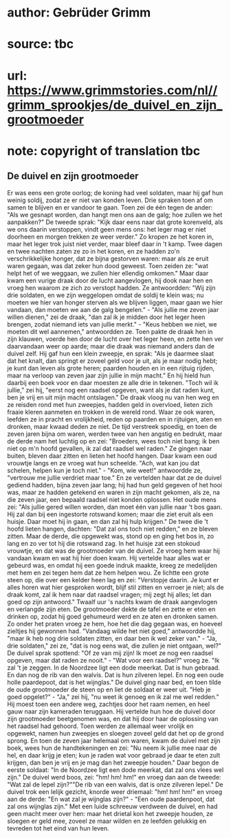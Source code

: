# author: Gebrüder Grimm
# source: tbc
# url: https://www.grimmstories.com/nl//grimm_sprookjes/de_duivel_en_zijn_grootmoeder
# note: copyright of translation tbc

## De duivel en zijn grootmoeder 

Er was eens een grote oorlog; de koning had veel soldaten, maar hij gaf
hun weinig soldij, zodat ze er niet van konden leven. Drie spraken toen
af om samen te blijven en er vandoor te gaan. Toen zei de één tegen de
ander: "Als we gesnapt worden, dan hangt men ons aan de galg; hoe
zullen we het aanpakken?" De tweede sprak: "Kijk daar eens naar dat
grote korenveld, als we ons daarin verstoppen, vindt geen mens ons: het
leger mag er niet doorheen en morgen trekken ze weer verder." Zo kropen
ze het koren in, maar het leger trok juist niet verder, maar bleef daar
in 't kamp. Twee dagen en twee nachten zaten ze zo in het koren, en ze
hadden zo'n verschrikkelijke honger, dat ze bijna gestorven waren: maar
als ze eruit waren gegaan, was dat zeker hun dood geweest. Toen zeiden
ze: "wat helpt het of we weggaan, we zullen hier ellendig omkomen."
Maar daar kwam een vurige draak door de lucht aangevlogen, hij dook naar
hen en vroeg hen waarom ze zich zo verstopt hadden. Ze antwoordden:
"Wij zijn drie soldaten, en we zijn weggelopen omdat de soldij te klein
was; nu moeten we hier van honger sterven als we blijven liggen, maar
gaan we hier vandaan, dan moeten we aan de galg bengelen." - "Als
jullie me zeven jaar willen dienen," zei de draak, "dan zal ik je
midden door het leger heen brengen, zodat niemand iets van jullie
merkt." - "Keus hebben we niet, we moeten dit wel aannemen,"
antwoordden ze. Toen pakte de draak hen in zijn klauwen, voerde hen door
de lucht over het leger heen, en zette hen ver daarvandaan weer op
aarde; maar die draak was niemand anders dan de duivel zelf. Hij gaf hun
een klein zweepje, en sprak: "Als je daarmee slaat dat het knalt, dan
springt er zoveel geld voor je uit, als je maar nodig hebt; je kunt dan
leven als grote heren; paarden houden en in een rijtuig rijden, maar na
verloop van zeven jaar zijn jullie in mijn macht." En hij hield hun
daarbij een boek voor en daar moesten ze alle drie in tekenen. "Toch
wil ik jullie," zei hij, "eerst nog een raadsel opgeven, want als je
dat raden kunt, ben je vrij en uit mijn macht ontslagen." De draak
vloog nu van hen weg en ze reisden rond met hun zweepjes, hadden geld in
overvloed, lieten zich fraaie kleren aanmeten en trokken in de wereld
rond. Waar ze ook waren, leefden ze in pracht en vrolijkheid, reden op
paarden en in rijtuigen, aten en dronken, maar kwaad deden ze niet. De
tijd verstreek spoedig, en toen de zeven jaren bijna om waren, werden
twee van hen angstig en bedrukt, maar de derde nam het luchtig op en
zei: "Broeders, wees toch niet bang; ik ben niet op m'n hoofd
gevallen, ik zal dat raadsel wel raden." Ze gingen naar buiten, bleven
daar zitten en lieten het hoofd hangen. Daar kwam een oud vrouwtje langs
en ze vroeg wat hun scheelde. "Ach, wat kan jou dat schelen, helpen kun
je toch niet." - "Kom, wie weet!" antwoordde ze, "vertrouw me jullie
verdriet maar toe." En ze vertelden haar dat ze de duivel gediend
hadden, bijna zeven jaar lang; hij had hun geld gegeven of het hooi was,
maar ze hadden getekend en waren in zijn macht gekomen, als ze, na die
zeven jaar, een bepaald raadsel niet konden oplossen. Het oude mens zei:
"Als jullie gered willen worden, dan moet één van jullie naar 't bos
gaan. Hij zal dan bij een ingestorte rotswand komen; maar die ziet eruit
als een huisje. Daar moet hij in gaan, en dan zal hij hulp krijgen." De
twee die 't hoofd lieten hangen, dachten: "Dat zal ons toch niet
redden," en ze bleven zitten. Maar de derde, die opgewekt was, stond op
en ging het bos in, zo lang en zo ver tot hij die rotswand zag. In het
huisje zat een stokoud vrouwtje, en dat was de grootmoeder van de
duivel. Ze vroeg hem waar hij vandaan kwam en wat hij hier doen kwam.
Hij vertelde haar alles wat er gebeurd was, en omdat hij een goede
indruk maakte, kreeg ze medelijden met hem en zei tegen hem dat ze hem
helpen wou. Ze lichtte een grote steen op, die over een kelder heen lag
en zei: "Verstopje daarin. Je kunt er alles horen wat hier gesproken
wordt, blijf stil zitten en verroer je niet; als de draak komt, zal ik
hem naar dat raadsel vragen; mij zegt hij alles; let dan goed op zijn
antwoord." Twaalf uur 's nachts kwam de draak aangevlogen en verlangde
zijn eten. De grootmoeder dekte de tafel en zette er eten en drinken op,
zodat hij goed gehumeurd werd en ze aten en dronken samen. Zo onder het
praten vroeg ze hem, hoe het die dag gegaan was, en hoeveel zieltjes hij
gewonnen had. "Vandaag wilde het niet goed," antwoordde hij, "maar ik
heb nog drie soldaten zitten, en daar ben ik wel zeker van." - "Ja,
drie soldaten," zei ze, "dat is nog eens wat, die zullen je niet
ontgaan, wel?" De duivel sprak spottend: "Of ze van mij zijn! Ik moet
ze nog een raadsel opgeven, maar dat raden ze nooit." - "Wat voor een
raadsel?" vroeg ze. "Ik zal 't je zeggen. In de Noordzee ligt een
dode meerkat. Dat is hun gebraad. En dan nog de rib van den walvis. Dat
is hun zilveren lepel. En nog een oude holle paardepoot, dat is het
wijnglas." De duivel ging naar bed, en toen tilde de oude grootmoeder
de steen op en liet de soldaat er weer uit. "Heb je goed opgelet?" -
"Ja," zei hij, "nu weet ik genoeg en ik zal me wel redden." Hij
moest toen een andere weg, zachtjes door het raam nemen, en heel gauw
naar zijn kameraden teruggaan. Hij vertelde hun hoe de duivel door zijn
grootmoeder beetgenomen was, en dat hij door haar de oplossing van het
raadsel had gehoord. Toen werden ze allemaal weer vrolijk en opgewekt,
namen hun zweepjes en sloegen zoveel geld dat het op de grond sprong. En
toen de zeven jaar helemaal om waren, kwam de duivel met zijn boek, wees
hun de handtekeningen en zei: "Nu neem ik jullie mee naar de hel, en
daar krijg je eten; kun je raden wat voor gebraad je daar te eten zult
krijgen, dan ben je vrij en je mag dan het zweepje houden." Daar begon
de eerste soldaat: "In de Noordzee ligt een dode meerkat, dat zal ons
vlees wel zijn." De duivel werd boos, zei: "hm! hm! hm!" en vroeg dan
aan de tweede: "Wat zal de lepel zijn?""De rib van een walvis, dat is
onze zilveren lepel." De duivel trok een lelijk gezicht, knorde weer
driemaal: "hm! hm! hm!" en vroeg aan de derde: "En wat zal je
wijnglas zijn?" - "Een oude paardenpoot, dat zal ons wijnglas zijn."
Met een luide schreeuw verdween de duivel, en had geen macht meer over
hen: maar het drietal kon het zweepje houden, ze sloegen er geld mee,
zoveel ze maar wilden en ze leefden gelukkig en tevreden tot het eind
van hun leven.
